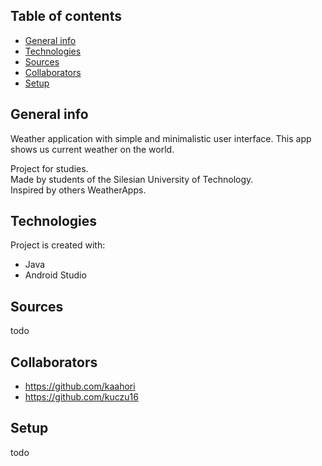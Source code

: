 
## Table of contents
* [General info](#general-info)
* [Technologies](#technologies)
* [Sources](#sources)
* [Collaborators](#collaborators)
* [Setup](#setup)

## General info
Weather application with simple and minimalistic user interface. 
This app shows us current weather on the world.

Project for studies.  
Made by students of the Silesian University of Technology.  
Inspired by others WeatherApps.  

## Technologies
Project is created with:
* Java
* Android Studio

## Sources
todo


## Collaborators
* https://github.com/kaahori
* https://github.com/kuczu16

## Setup
todo
